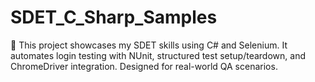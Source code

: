 # SDET_C_Sharp_Samples
💼 This project showcases my SDET skills using C# and Selenium. It automates login testing with NUnit, structured test setup/teardown, and ChromeDriver integration. Designed for real-world QA scenarios.
